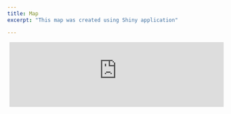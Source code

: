 ```yaml
---
title: Map
excerpt: "This map was created using Shiny application"

---
```


<div style="margin:5px;"> 
<iframe id="nestedIFrame" src="https://savvas-paragkamian.shinyapps.io/Spatial_caves_CFG/" width="100%" frameBorder="0" scrolling="no"></iframe>
</div>


